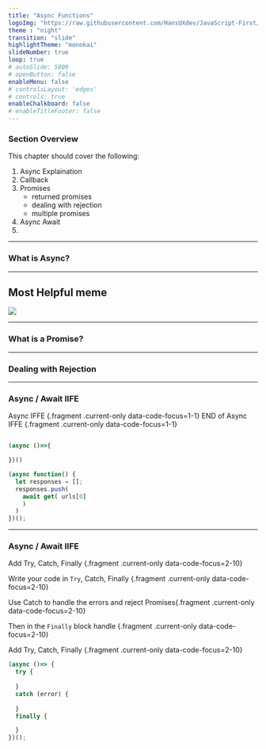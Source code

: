 ```yaml
---
title: "Async Functions"
logoImg: "https://raw.githubusercontent.com/HansUXdev/JavaScript-First/2acf5840c15af96602aceb66303ea69c5b75e344/logo.svg"
theme : "night"
transition: "slide"
highlightTheme: "monokai"
slideNumber: true
loop: true
# autoSlide: 5000 
# openButton: false
enableMenu: false
# controlsLayout: 'edges'
# controls: true
enableChalkboard: false
# enableTitleFooter: false
---
```


<style>
/* Remove the background color and make mongo commands more visible by adding color */
.line.focus{
  background:none;
  font-size: xx-large;
  color: #5cc4ea;
}


</style>

### Section Overview

This chapter should cover the following:
1. Async Explaination
2. Callback
3. Promises
   - returned promises
   - dealing with rejection
   - multiple promises
4. Async Await
5. 

<!-- https://www.lynda.com/JavaScript-tutorials/Understanding-asyncawait-model/794146/2700194-4.html-->

---

### What is Async?

---

## Most Helpful meme

<!-- ![](imgs/CallbackMeme.png) -->
![](https://i.imgflip.com/4etnqo.jpg)

---

### What is a Promise?


---

### Dealing with Rejection

---

###  Async / Await IIFE

Async IFFE {.fragment .current-only data-code-focus=1-1}
END of Async IFFE {.fragment .current-only data-code-focus=1-1}
```javascript

(async ()=>{

})()

(async function() {
  let responses = [];
  responses.push( 
    await get( urls[0] 
    )
  )
})();
```


---

###  Async / Await IIFE
<!-- 
Async IFFE {.fragment .current-only data-code-focus=1-1}

END of Async IFFE {.fragment .current-only data-code-focus=1-1} -->

Add Try, Catch, Finally {.fragment .current-only data-code-focus=2-10}

Write your code in `Try`, Catch, Finally {.fragment .current-only data-code-focus=2-10}

Use Catch to handle the errors and reject Promises{.fragment .current-only data-code-focus=2-10}

Then in the `Finally` block handle  {.fragment .current-only data-code-focus=2-10}

Add Try, Catch, Finally {.fragment .current-only data-code-focus=2-10}

```javascript
(async ()=> {
  try {
  
  } 
  catch (error) {
     
  }
  finally {

  }
})();
```
